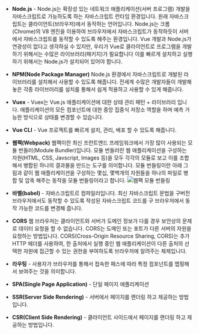* **Node.js** - Node.js는 확장성 있는 네트워크 애플리케이션(서버 프로그램) 개발을 자바스크립트로 가능하도록 하는 자바스크립트 런타임 환경입니다. 원래 자바스크립트는 클라이언트(브라우저)에서 동작하는 언어입니다. Node.js는 크롬(Chrome)의 V8 엔진을 이용하여 브라우저에서 자바스크립트가 동작하듯이 서버에서 자바스크립트를 동작할 수 있도록 해주는 환경입니다.
Vue 개발과 Node.js가 연광성이 없다고 생각하실 수 있지만, 우리가 Vue로 클라이언트로 프로그램을 개발하기 위해서는 수많은 라이브러리(패키지)가 필요합니다 이를 빠르게 설치하고 실행하기 위해서는 Node.js가 설치되어 있어야 합니다.

* **NPM(Node Package Manager)**
Node.js 환경에서 자바스크립트로 개발된 라이브러리를 설치해서 사용할 수 있도록 해줍니다. 전세계 수많은 개발자들이 개발해 놓은 각종 라이브러리를 설치를 통해서 쉽게 적용하고 사용할 수 있게 해줍니다.

* **Vuex** - Vuex는 Vue.js 애플리케이션에 대한 상태 관리 패턴 + 라이브러리 입니다. 애플리케이션의 모든 컴포넌트에 대한 중앙 집중식 저장소 역할을 하며 예측 가능한 방식으로 상태를 변경할 수 있습니다.


* **Vue CLI** - Vue 프로젝트를 빠르게 설치, 관리, 배포 할 수 있도록 해줍니다.

* **웹팩(Webpack)**
웹팩이란 최신 프런트엔드 프레임워크에서 가장 많이 사용되는 모듈 번들러(Module Bundler)입니다. 모듈 번들러란 웹 애플리케이션을 구성하는 자원(HTML, CSS, Javscript, Images 등)을 모두 각각의 모듈로 보고 이를 조합해서 병합된 하나의 결과물을 만드는 도구를 의미합니다.
모듈 번들링이란 아래 그림과 같이 웹 애플리케이션을 구성하는 몇십, 몇백개의 자원들을 하나의 파일로 병합 및 압축 해주는 동작을 모듈 번들링이라고 합니다.
![웹팩 모듈 번들링](https://user-images.githubusercontent.com/10369681/125416621-100675fa-1fcd-4b72-90db-471b76fcda9a.png)


* **바벨(babel)** - 자바스크립트르 컴파일러입니다. 최신 자바스크립트 문법을 구버전 브라우저에서도 동작할 수 있도록 작성된 자바스크립트 코드를 구 브라우저에서 동작 가능한 코드를 변경해 줍니다.

* **CORS**
웹 브라우저는 클라이언트와 서버가 도메인 정보가 다를 경우 보안상의 문제로 데이터 요청을 할 수 없습니다.
CORS는 도메인 또는 포트가 다른 서버의 자원을 요청하는 방법입니다. CORS(Cross-Origin Resource Sharing, CORS)는 추가 HTTP 헤더를 사용하여, 한 출처에서 실행 중인 웹 애플리케이션이 다른 출처의 선택한 자원에 접근할 수 있는 권한을 부여하도록 브라우저에 알려주는 체제입니다.

* **라우팅** - 사용자가 브라우저를 통해서 접속한 패스에 따라 특정 컴포넌트를 맵핑해서 보여주는 것을 의미합니다.

* **SPA(Single Page Application)** - 단일 페이지 애플리케이션

* **SSR(Server Side Rendering)** - 서버에서 페이지를 랜더링 하고 제공하는 방법입니다.

* **CSR(Client Side Rendering)** - 클라이언트 사이드에서 페이지를 랜더링 하고 제공하는 방법입니다.
